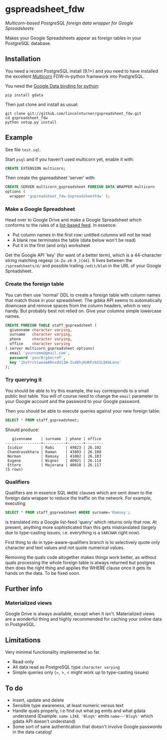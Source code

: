 # gspreadsheet_fdw
_Multicorn-based PostgreSQL foreign data wrapper for Google Spreadsheets_

Makes your Google Spreadsheets appear as foreign tables in your PostgreSQL database.

## Installation
You need a recent PostgreSQL install (9.1+) and you need to have installed the excellent
[Multicorn](http://multicorn.org/) FDW-in-python framework into PostgreSQL. 

You need the [Google Data binding for python](http://code.google.com/p/gdata-python-client/):

```
pip install gdata
```

Then just clone and install as usual:

```
git clone git://github.com/lincolnturner/gspreadsheet_fdw.git
cd gspreadsheet_fdw
python setup.py install
```

## Example
See file `test.sql`.

Start `psql` and if you haven't used multicorn yet, enable it with:
```sql
CREATE EXTENSION multicorn;
```

Then create the gspreadsheet 'server' with:
```sql
CREATE SERVER multicorn_gspreadsheet FOREIGN DATA WRAPPER multicorn
options (
  wrapper 'gspreadsheet_fdw.GspreadsheetFdw' );
```

### Make a Google Spreadsheet 
Head over to Google Drive and make a Google Spreadsheet which conforms to the 
rules of a 
[list-based feed](https://developers.google.com/google-apps/spreadsheets/#working_with_list-based_feeds). 
In essence:
* Put column names in the first row: untitled columns will not be read
* A blank row terminates the table (data below won't be read)
* Put it in the first (and only) worksheet

Get the Google API 'key' (for want of a better term), which is a 44-character string 
matching regexp `[A-Za-z0-9_]{44}`. It lives between the `/spreadsheets/d/` and possible 
trailing `/edit/blah` in the URL of your Google Spreadsheet.

### Create the foreign table
You can then use 'normal' DDL to create a foreign table with column names that match those 
in your spreadsheet. The gdata API seems to automatically downcase and remove spaces from
the column headers, which is very handy. But probably best not relied on. Give your columns 
simple lowercase names.

```sql
CREATE FOREIGN TABLE staff_gspreadsheet (
  givenname character varying,
  surname   character varying,
  phone     character varying,
  office    character varying
) server multicorn_gspreadsheet options(
  email 'yourname@gmail.com',
  password 'yourB!g$ecreT',
  key '1hoYrcViweamARnxdU1IW-Ivd8hjKHKPzkGSLbKHLeno'
);
```

### Try querying it
You should be able to try this example, the `key` corresponds to a small public test table. 
You will of course need to change the `email` parameter to your Google account and
the password to your Google password. 

Then you should be able to execute queries against your new foreign table:
```sql
SELECT * FROM staff_gspreadsheet;
```
Should produce:
```
   givenname    | surname  | phone | office 
----------------+----------+-------+--------
 Isidior        | Rabi     | 49823 | 26.102
 Chandrasekhara | Raman    | 43803 | 26.108
 Norman         | Ramsey   | 41082 | 26.103
 Eugene         | Wigner   | 40921 | 26.114
 Ettore         | Majorana | 40010 | 26.117
(5 rows)

```

### Qualifiers 
Qualifiers are in essence SQL `WHERE` clauses which are sent down to the foreign data wrapper
to reduce the traffic on the network. For example, executing

```sql
SELECT * FROM staff_gspreadsheet WHERE surname='Ramsey';
```

is translated into a Google list-feed 'query' which returns only that row. At present, anything
more sophisticated than this gets mistranslated (largely due to type-casting issues, i.e. 
everything is a `VARCHAR` right now).

First thing to do in type-aware-qualifiers branch is to selectively quote only character 
and text values and not quote numerical values. 

Removing the quals code altogether makes things work better, as without quals processing the 
whole foreign table is always returned but postgres then does the right thing and applies the
WHERE clause once it gets its hands on the data. To be fixed soon.

## Further info

### Materialized views
Google Drive is always available, except when it isn't. Materialized views are a 
wonderful thing and highly recommended for caching your online data in PostgreSQL. 

## Limitations
Very minimal functionality implemented so far.
* Read-only
* All data read as PostgreSQL type `character varying`
* Simple queries only (=, >, < might work up to type-casting issues)

## To do
* Insert, update and delete 
* Sensible type awareness, at least numeric versus text
* Handle quals properly, i.e find out what pg emits and what gdata understand
  (Example: `name LIKE 'Blog%'` emits `name~~'Blog%'` which gdata API doesn't understand)
* Some sort of sane authentication that doesn't involve Google passwords in the data catalog!


